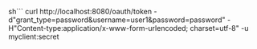 sh```
curl http://localhost:8080/oauth/token -d"grant_type=password&username=user1&password=password" -H"Content-type:application/x-www-form-urlencoded; charset=utf-8" -u myclient:secret
```


